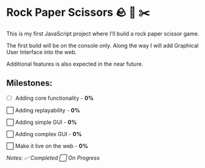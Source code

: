 # Rock Paper Scissors 🪨 📄 ✂️
This is my first JavaScript project where I'll build a rock paper scissor game.

The first build will be on the console only. Along the way I will add Graphical User Interface into the web.

Additional features is also expected in the near future.

## Milestones:
- [ ] Adding core functionality - **0%**

⬜ Adding replayability - **0%**

⬜ Adding simple GUI - **0%**

⬜ Adding complex GUI - **0%**

⬜ Make it live on the web - **0%**



*Notes: ✅ Completed     ⬜ On Progress*
